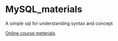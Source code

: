 # MySQL_materials
A simple sql for understanding syntax and concept

[Online course meterials](https://www.youtube.com/watch?v=7S_tz1z_5bA)

